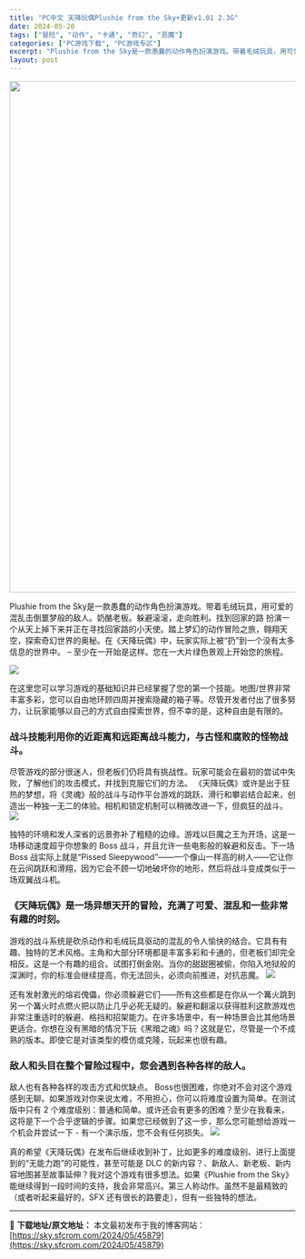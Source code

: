```yaml
---
title: "PC中文 天降玩偶Plushie from the Sky+更新v1.01 2.3G"
date: 2024-05-20
tags: ["冒险", "动作", "卡通", "奇幻", "恶魔"]
categories: ["PC游戏下载", "PC游戏专区"]
excerpt: "Plushie from the Sky是一款愚蠢的动作角色扮演游戏。带着毛绒玩具，用可爱的混乱击倒噩梦般的敌人。奶酪老板。躲避滚滚，走向胜利。找到回家的路 扮演一个从天上掉下来并正在寻找回家路的小天使。踏上梦幻的动作冒险之旅，翱翔天空，探索奇幻世界的奥秘。在《天降玩偶》中，玩家实际上被“扔”到一个&hellip;"
layout: post
---
```


<img class="aligncenter size-full wp-image-45880" src="https://sky.sfcrom.com/wp-content/uploads/2024/05/2024052008230032.webp" alt="" width="600" height="900" />

Plushie from the Sky是一款愚蠢的动作角色扮演游戏。带着毛绒玩具，用可爱的混乱击倒噩梦般的敌人。奶酪老板。躲避滚滚，走向胜利。找到回家的路 扮演一个从天上掉下来并正在寻找回家路的小天使。踏上梦幻的动作冒险之旅，翱翔天空，探索奇幻世界的奥秘。在《天降玩偶》中，玩家实际上被“扔”到一个没有太多信息的世界中。 – 至少在一开始是这样。您在一大片绿色景观上开始您的旅程。

<img src="https://sky.sfcrom.com/wp-content/uploads/2024/05/20240520162909-c3f48.jpeg" />

<span>在这里您可以学习游戏的基础知识并已经掌握了您的第一个技能。地图/世界非常丰富多彩，您可以自由地环顾四周并搜索隐藏的箱子等。尽管开发者付出了很多努力，让玩家能够以自己的方式自由探索世界，但不幸的是，这种自由是有限的。</span>
<h3><span>战斗技能利用你的近距离和远距离战斗能力，与古怪和腐败的怪物战斗。</span></h3>
<span>尽管游戏的部分很迷人，但老板们仍将具有挑战性。玩家可能会在最初的尝试中失败，了解他们的攻击模式，并找到克服它们的方法。 《天降玩偶》或许是出于狂热的梦想，将《灵魂》般的战斗与动作平台游戏的跳跃、滑行和攀岩结合起来，创造出一种独一无二的体验。相机和锁定机制可以稍微改进一下，但疯狂的战斗。</span>

<img src="https://sky.sfcrom.com/wp-content/uploads/2024/05/20240520162910-52e6c.jpeg" />

<span>独特的环境和发人深省的远景弥补了粗糙的边缘。游戏以巨魔之王为开场，这是一场移动速度超乎你想象的 Boss 战斗，并且允许一些电影般的躲避和反击。下一场 Boss 战实际上就是“Pissed Sleepywood”——一个像山一样高的树人——它让你在云间跳跃和滑翔，因为它会不顾一切地破坏你的地形，然后将战斗变成类似于一场双翼战斗机。</span>
<h3><span>《天降玩偶》是一场异想天开的冒险，充满了可爱、混乱和一些非常有趣的时刻。</span></h3>
<span>游戏的战斗系统是砍杀动作和毛绒玩具驱动的混乱的令人愉快的结合。它具有有趣、独特的艺术风格。主角和大部分环境都是丰富多彩和卡通的，但老板们却完全相反。这是一个有趣的组合。试图打倒金刚。当你的甜甜圈被偷，你陷入地狱般的深渊时，你的标准会继续提高，你无法回头，必须向前推进，对抗恶魔。</span>

<img src="https://sky.sfcrom.com/wp-content/uploads/2024/05/20240520162910-194a1.jpeg" />

<span>还有发射激光的熔岩傀儡，你必须躲避它们——所有这些都是在你从一个篝火跳到另一个篝火时点燃火把以防止几乎必死无疑的。躲避和翻滚以获得胜利这款游戏也非常注重适时的躲避、格挡和招架能力。在许多场景中，有一种场景会比其他场景更适合。你想在没有黑暗的情况下玩《黑暗之魂》吗？这就是它，尽管是一个不成熟的版本。即使它是对该类型的模仿或克隆，玩起来也很有趣。</span>
<h3><span>敌人和头目在整个冒险过程中，您会遇到各种各样的敌人。</span></h3>
<span>敌人也有各种各样的攻击方式和优缺点。 Boss也很困难，你绝对不会对这个游戏感到无聊。如果游戏对你来说太难，不用担心，你可以将难度设置为简单。在测试版中只有 2 个难度级别：普通和简单。或许还会有更多的困难？至少在我看来，这将是下一个合乎逻辑的步骤。如果您已经做到了这一步，那么您可能想给游戏一个机会并尝试一下 - 有一个演示版，您不会有任何损失。</span>

<img src="https://sky.sfcrom.com/wp-content/uploads/2024/05/20240520162910-88782.jpeg" />

真的希望《天降玩偶》在发布后继续收到补丁，比如更多的难度级别、进行上面提到的“无能力跑”的可能性，甚至可能是 DLC 的新内容？、新敌人、新老板、新内容地图甚至故事延伸？我对这个游戏有很多想法。如果《Plushie from the Sky》能继续得到一段时间的支持，我会非常高兴。第三人称动作。虽然不是最精致的（或者听起来最好的，SFX 还有很长的路要走），但有一些独特的想法。

---
📖 **下载地址/原文地址：** 本文最初发布于我的博客网站：[https://sky.sfcrom.com/2024/05/45879](https://sky.sfcrom.com/2024/05/45879)
